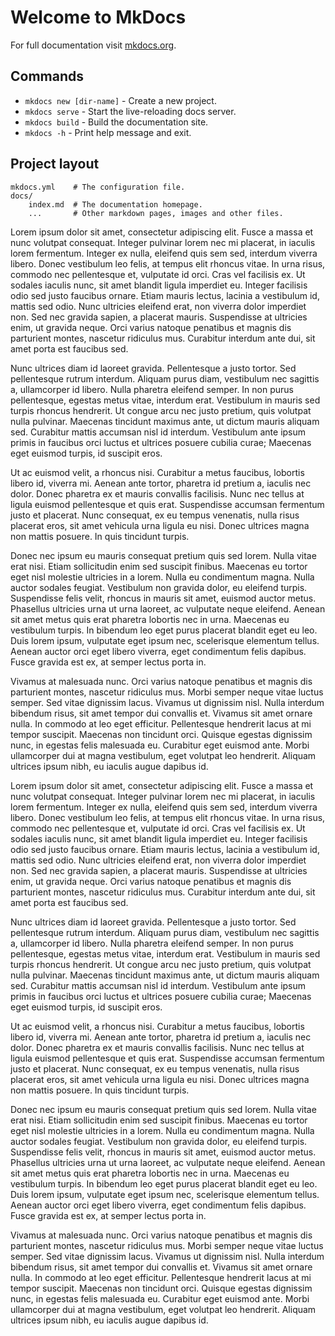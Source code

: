 # Welcome to MkDocs

For full documentation visit [mkdocs.org](https://www.mkdocs.org).

## Commands

* `mkdocs new [dir-name]` - Create a new project.
* `mkdocs serve` - Start the live-reloading docs server.
* `mkdocs build` - Build the documentation site.
* `mkdocs -h` - Print help message and exit.

## Project layout

    mkdocs.yml    # The configuration file.
    docs/
        index.md  # The documentation homepage.
        ...       # Other markdown pages, images and other files.




Lorem ipsum dolor sit amet, consectetur adipiscing elit. Fusce a massa et nunc volutpat consequat. Integer pulvinar lorem nec mi placerat, in iaculis lorem fermentum. Integer ex nulla, eleifend quis sem sed, interdum viverra libero. Donec vestibulum leo felis, at tempus elit rhoncus vitae. In urna risus, commodo nec pellentesque et, vulputate id orci. Cras vel facilisis ex. Ut sodales iaculis nunc, sit amet blandit ligula imperdiet eu. Integer facilisis odio sed justo faucibus ornare. Etiam mauris lectus, lacinia a vestibulum id, mattis sed odio. Nunc ultricies eleifend erat, non viverra dolor imperdiet non. Sed nec gravida sapien, a placerat mauris. Suspendisse at ultricies enim, ut gravida neque. Orci varius natoque penatibus et magnis dis parturient montes, nascetur ridiculus mus. Curabitur interdum ante dui, sit amet porta est faucibus sed.

Nunc ultrices diam id laoreet gravida. Pellentesque a justo tortor. Sed pellentesque rutrum interdum. Aliquam purus diam, vestibulum nec sagittis a, ullamcorper id libero. Nulla pharetra eleifend semper. In non purus pellentesque, egestas metus vitae, interdum erat. Vestibulum in mauris sed turpis rhoncus hendrerit. Ut congue arcu nec justo pretium, quis volutpat nulla pulvinar. Maecenas tincidunt maximus ante, ut dictum mauris aliquam sed. Curabitur mattis accumsan nisl id interdum. Vestibulum ante ipsum primis in faucibus orci luctus et ultrices posuere cubilia curae; Maecenas eget euismod turpis, id suscipit eros.

Ut ac euismod velit, a rhoncus nisi. Curabitur a metus faucibus, lobortis libero id, viverra mi. Aenean ante tortor, pharetra id pretium a, iaculis nec dolor. Donec pharetra ex et mauris convallis facilisis. Nunc nec tellus at ligula euismod pellentesque et quis erat. Suspendisse accumsan fermentum justo et placerat. Nunc consequat, ex eu tempus venenatis, nulla risus placerat eros, sit amet vehicula urna ligula eu nisi. Donec ultrices magna non mattis posuere. In quis tincidunt turpis.

Donec nec ipsum eu mauris consequat pretium quis sed lorem. Nulla vitae erat nisi. Etiam sollicitudin enim sed suscipit finibus. Maecenas eu tortor eget nisl molestie ultricies in a lorem. Nulla eu condimentum magna. Nulla auctor sodales feugiat. Vestibulum non gravida dolor, eu eleifend turpis. Suspendisse felis velit, rhoncus in mauris sit amet, euismod auctor metus. Phasellus ultricies urna ut urna laoreet, ac vulputate neque eleifend. Aenean sit amet metus quis erat pharetra lobortis nec in urna. Maecenas eu vestibulum turpis. In bibendum leo eget purus placerat blandit eget eu leo. Duis lorem ipsum, vulputate eget ipsum nec, scelerisque elementum tellus. Aenean auctor orci eget libero viverra, eget condimentum felis dapibus. Fusce gravida est ex, at semper lectus porta in.

Vivamus at malesuada nunc. Orci varius natoque penatibus et magnis dis parturient montes, nascetur ridiculus mus. Morbi semper neque vitae luctus semper. Sed vitae dignissim lacus. Vivamus ut dignissim nisl. Nulla interdum bibendum risus, sit amet tempor dui convallis et. Vivamus sit amet ornare nulla. In commodo at leo eget efficitur. Pellentesque hendrerit lacus at mi tempor suscipit. Maecenas non tincidunt orci. Quisque egestas dignissim nunc, in egestas felis malesuada eu. Curabitur eget euismod ante. Morbi ullamcorper dui at magna vestibulum, eget volutpat leo hendrerit. Aliquam ultrices ipsum nibh, eu iaculis augue dapibus id. 



Lorem ipsum dolor sit amet, consectetur adipiscing elit. Fusce a massa et nunc volutpat consequat. Integer pulvinar lorem nec mi placerat, in iaculis lorem fermentum. Integer ex nulla, eleifend quis sem sed, interdum viverra libero. Donec vestibulum leo felis, at tempus elit rhoncus vitae. In urna risus, commodo nec pellentesque et, vulputate id orci. Cras vel facilisis ex. Ut sodales iaculis nunc, sit amet blandit ligula imperdiet eu. Integer facilisis odio sed justo faucibus ornare. Etiam mauris lectus, lacinia a vestibulum id, mattis sed odio. Nunc ultricies eleifend erat, non viverra dolor imperdiet non. Sed nec gravida sapien, a placerat mauris. Suspendisse at ultricies enim, ut gravida neque. Orci varius natoque penatibus et magnis dis parturient montes, nascetur ridiculus mus. Curabitur interdum ante dui, sit amet porta est faucibus sed.

Nunc ultrices diam id laoreet gravida. Pellentesque a justo tortor. Sed pellentesque rutrum interdum. Aliquam purus diam, vestibulum nec sagittis a, ullamcorper id libero. Nulla pharetra eleifend semper. In non purus pellentesque, egestas metus vitae, interdum erat. Vestibulum in mauris sed turpis rhoncus hendrerit. Ut congue arcu nec justo pretium, quis volutpat nulla pulvinar. Maecenas tincidunt maximus ante, ut dictum mauris aliquam sed. Curabitur mattis accumsan nisl id interdum. Vestibulum ante ipsum primis in faucibus orci luctus et ultrices posuere cubilia curae; Maecenas eget euismod turpis, id suscipit eros.

Ut ac euismod velit, a rhoncus nisi. Curabitur a metus faucibus, lobortis libero id, viverra mi. Aenean ante tortor, pharetra id pretium a, iaculis nec dolor. Donec pharetra ex et mauris convallis facilisis. Nunc nec tellus at ligula euismod pellentesque et quis erat. Suspendisse accumsan fermentum justo et placerat. Nunc consequat, ex eu tempus venenatis, nulla risus placerat eros, sit amet vehicula urna ligula eu nisi. Donec ultrices magna non mattis posuere. In quis tincidunt turpis.

Donec nec ipsum eu mauris consequat pretium quis sed lorem. Nulla vitae erat nisi. Etiam sollicitudin enim sed suscipit finibus. Maecenas eu tortor eget nisl molestie ultricies in a lorem. Nulla eu condimentum magna. Nulla auctor sodales feugiat. Vestibulum non gravida dolor, eu eleifend turpis. Suspendisse felis velit, rhoncus in mauris sit amet, euismod auctor metus. Phasellus ultricies urna ut urna laoreet, ac vulputate neque eleifend. Aenean sit amet metus quis erat pharetra lobortis nec in urna. Maecenas eu vestibulum turpis. In bibendum leo eget purus placerat blandit eget eu leo. Duis lorem ipsum, vulputate eget ipsum nec, scelerisque elementum tellus. Aenean auctor orci eget libero viverra, eget condimentum felis dapibus. Fusce gravida est ex, at semper lectus porta in.

Vivamus at malesuada nunc. Orci varius natoque penatibus et magnis dis parturient montes, nascetur ridiculus mus. Morbi semper neque vitae luctus semper. Sed vitae dignissim lacus. Vivamus ut dignissim nisl. Nulla interdum bibendum risus, sit amet tempor dui convallis et. Vivamus sit amet ornare nulla. In commodo at leo eget efficitur. Pellentesque hendrerit lacus at mi tempor suscipit. Maecenas non tincidunt orci. Quisque egestas dignissim nunc, in egestas felis malesuada eu. Curabitur eget euismod ante. Morbi ullamcorper dui at magna vestibulum, eget volutpat leo hendrerit. Aliquam ultrices ipsum nibh, eu iaculis augue dapibus id. 